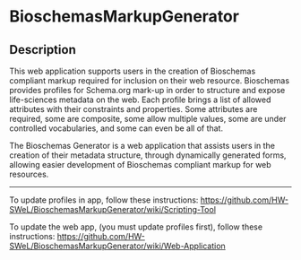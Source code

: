 # BioschemasMarkupGenerator

## Description

This web application supports users in the creation of Bioschemas compliant markup required for inclusion on their web resource. Bioschemas provides profiles for Schema.org mark-up in order to structure and expose life-sciences metadata on the web. Each profile brings a list of allowed attributes with their constraints and properties. Some attributes are required, some are composite, some allow multiple values, some are under controlled vocabularies, and some can even be all of that.

The Bioschemas Generator is a web application that assists users in the creation of their metadata structure, through dynamically generated forms, allowing easier development of Bioschemas compliant markup for web resources.

***

To update profiles in app, follow these instructions:
https://github.com/HW-SWeL/BioschemasMarkupGenerator/wiki/Scripting-Tool

To update the web app, (you must update profiles first), follow these instructions:
https://github.com/HW-SWeL/BioschemasMarkupGenerator/wiki/Web-Application
